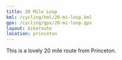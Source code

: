 ```yaml
---
title: 20 Mile Loop
kml: /cycling/kml/20-mi-loop.kml
gpx: /cycling/gpx/20-mi-loop.gpx
layout: bikeroute
location: princeton
---
```


This is a lovely 20 mile route from Princeton.
